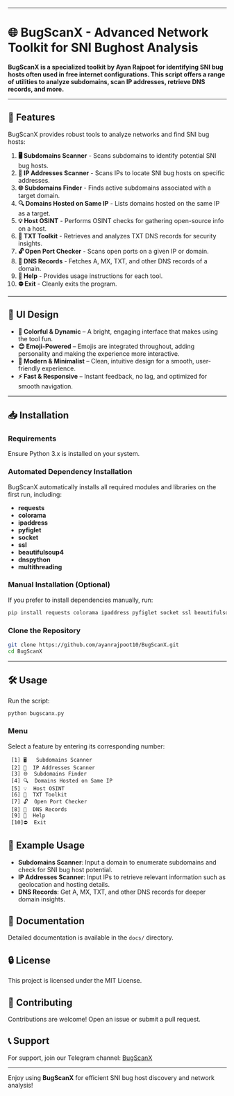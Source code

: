 
---

# 🌐 BugScanX - Advanced Network Toolkit for SNI Bughost Analysis


**BugScanX is a specialized toolkit by Ayan Rajpoot for identifying SNI bug hosts often used in free internet configurations. This script offers a range of utilities to analyze subdomains, scan IP addresses, retrieve DNS records, and more.**

--- 

## 🚀 Features
BugScanX provides robust tools to analyze networks and find SNI bug hosts:

1. **🖥️ Subdomains Scanner** - Scans subdomains to identify potential SNI bug hosts.
2. **📡 IP Addresses Scanner** - Scans IPs to locate SNI bug hosts on specific addresses.
3. **🌐 Subdomains Finder** - Finds active subdomains associated with a target domain.
4. **🔍 Domains Hosted on Same IP** - Lists domains hosted on the same IP as a target.
5. **💡 Host OSINT** - Performs OSINT checks for gathering open-source info on a host.
6. **🧰 TXT Toolkit** - Retrieves and analyzes TXT DNS records for security insights.
7. **🔓 Open Port Checker** - Scans open ports on a given IP or domain.
8. **📜 DNS Records** - Fetches A, MX, TXT, and other DNS records of a domain.
9. **📖 Help** - Provides usage instructions for each tool.
10. **⛔ Exit** - Cleanly exits the program.

---

## 🎨 UI Design

- **🌈 Colorful & Dynamic** – A bright, engaging interface that makes using the tool fun.  
- **😊 Emoji-Powered** – Emojis are integrated throughout, adding personality and making the experience more interactive.  
- **🚀 Modern & Minimalist** – Clean, intuitive design for a smooth, user-friendly experience.  
- **⚡ Fast & Responsive** – Instant feedback, no lag, and optimized for smooth navigation.

---

## 📥 Installation

### Requirements
Ensure Python 3.x is installed on your system.

### Automated Dependency Installation
BugScanX automatically installs all required modules and libraries on the first run, including:
- **requests**
- **colorama**
- **ipaddress**
- **pyfiglet**
- **socket**
- **ssl**
- **beautifulsoup4**
- **dnspython**
- **multithreading**

### Manual Installation (Optional)
If you prefer to install dependencies manually, run:
```bash
pip install requests colorama ipaddress pyfiglet socket ssl beautifulsoup4 dnspython multithreading
```

### Clone the Repository
```bash
git clone https://github.com/ayanrajpoot10/BugScanX.git
cd BugScanX
```

--- 


## 🛠️ Usage
Run the script:
```bash
python bugscanx.py
```

### Menu
Select a feature by entering its corresponding number:
```plaintext
 [1] 🖥️   Subdomains Scanner 
 [2] 📡  IP Addresses Scanner
 [3] 🌐  Subdomains Finder
 [4] 🔍  Domains Hosted on Same IP
 [5] 💡  Host OSINT 
 [6] 🧰  TXT Toolkit
 [7] 🔓  Open Port Checker
 [8] 📜  DNS Records
 [9] 📖  Help
 [10]⛔  Exit
```

## 📂 Example Usage
- **Subdomains Scanner**: Input a domain to enumerate subdomains and check for SNI bug host potential.
- **IP Addresses Scanner**: Input IPs to retrieve relevant information such as geolocation and hosting details.
- **DNS Records**: Get A, MX, TXT, and other DNS records for deeper domain insights.

## 📘 Documentation
Detailed documentation is available in the `docs/` directory.

## 🔒 License
This project is licensed under the MIT License.

## 🤝 Contributing
Contributions are welcome! Open an issue or submit a pull request.

## 📞 Support
For support, join our Telegram channel: [BugScanX](https://t.me/BugScanX)

---

Enjoy using **BugScanX** for efficient SNI bug host discovery and network analysis!
